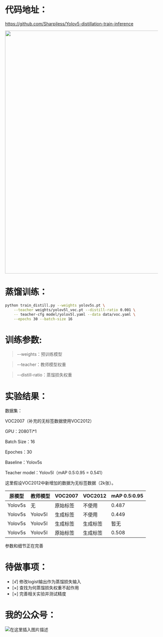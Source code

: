 # 代码地址：

https://github.com/Sharpiless/Yolov5-distillation-train-inference

<a align="left" href="https://apps.apple.com/app/id1452689527" target="_blank">
<img width="800" src="https://user-images.githubusercontent.com/26833433/98699617-a1595a00-2377-11eb-8145-fc674eb9b1a7.jpg"></a>

# 蒸馏训练：

```bash
python train_distill.py --weights yolov5s.pt \
    --teacher weights/yolov5l_voc.pt --distill-ratio 0.001 \
    -- teacher-cfg model/yolov5l.yaml --data data/voc.yaml \
    --epochs 30 --batch-size 16
```

# 训练参数:

> --weights：预训练模型

> --teacher：教师模型权重

> --distill-ratio：蒸馏损失权重

# 实验结果：

数据集：

VOC2007（补充的无标签数据使用VOC2012）

GPU：2080Ti*1

Batch Size：16

Epoches：30

Baseline：Yolov5s

Teacher model：Yolov5l（mAP 0.5:0.95 = 0.541）


这里假设VOC2012中新增加的数据为无标签数据（2k张）。

| 原模型     | 教师模型    | VOC2007 | VOC2012 | mAP 0.5:0.95 |
|---------|---------|---------|---------|--------------|
| Yolov5s | 无       | 原始标签    | 不使用     | 0.487        |
| Yolov5s | Yolov5l | 生成标签    | 不使用     | 0.449        |
| Yolov5s | Yolov5l | 生成标签    | 生成标签    | 暂无         |
| Yolov5s | Yolov5l | 原始标签    | 生成标签    | 0.508        |

参数和细节正在完善

# 待做事项：

- [√] 修改logist输出作为蒸馏损失输入
- [×] 查找为何蒸馏损失权重不起作用
- [×] 完善相关实验并测试精度

# 我的公众号：

![在这里插入图片描述](https://img-blog.csdnimg.cn/20210310070958646.png?x-oss-process=image/watermark,type_ZmFuZ3poZW5naGVpdGk,shadow_10,text_aHR0cHM6Ly9ibG9nLmNzZG4ubmV0L3dlaXhpbl80NDkzNjg4OQ==,size_16,color_FFFFFF,t_70)

